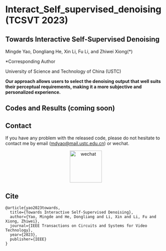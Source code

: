 # Interact_Self_supervised_denoising (TCSVT 2023)


## Towards Interactive Self-Supervised Denoising

Mingde Yao, Dongliang He, Xin Li, Fu Li, and Zhiwei Xiong(*)

*Corresponding Author

University of Science and Technology of China (USTC)

**Our approach allows users to select the denoising output that well suits their perceptual requirements, making it a more subjective and personalized experience.**

## Codes and Results (coming soon)

<!-- This repository is the **official implementation** of the paper, "Towards Interactive Self-Supervised Denoising", where more implementation details are presented. -->


## Contact

If you have any problem with the released code, please do not hesitate to contact me by email (mdyao@mail.ustc.edu.cn) or wechat. 
<div align=center><img width="100" alt="wechat" src="https://user-images.githubusercontent.com/33108887/225539514-7c10ccc7-0710-4d7a-8a09-643cf3832d53.png"></div>

## Cite

```
@article{yao2023towards,
  title={Towards Interactive Self-Supervised Denoising},
  author={Yao, Mingde and He, Dongliang and Li, Xin and Li, Fu and Xiong, Zhiwei},
  journal={IEEE Transactions on Circuits and Systems for Video Technology},
  year={2023},
  publisher={IEEE}
}
```


